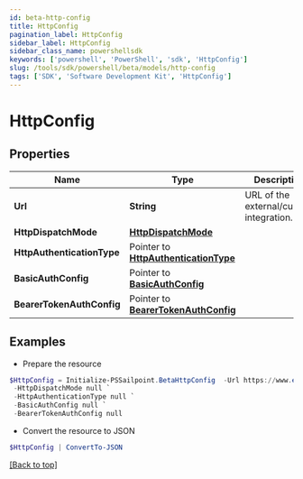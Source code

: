 ```yaml
---
id: beta-http-config
title: HttpConfig
pagination_label: HttpConfig
sidebar_label: HttpConfig
sidebar_class_name: powershellsdk
keywords: ['powershell', 'PowerShell', 'sdk', 'HttpConfig'] 
slug: /tools/sdk/powershell/beta/models/http-config
tags: ['SDK', 'Software Development Kit', 'HttpConfig']
---
```



# HttpConfig

## Properties

Name | Type | Description | Notes
------------ | ------------- | ------------- | -------------
**Url** |  **String** | URL of the external/custom integration. | [required]
**HttpDispatchMode** |  [**HttpDispatchMode**](http-dispatch-mode) |  | [required]
**HttpAuthenticationType** |  Pointer to [**HttpAuthenticationType**](http-authentication-type) |  | [optional] 
**BasicAuthConfig** |  Pointer to [**BasicAuthConfig**](basic-auth-config) |  | [optional] 
**BearerTokenAuthConfig** |  Pointer to [**BearerTokenAuthConfig**](bearer-token-auth-config) |  | [optional] 

## Examples

- Prepare the resource
```powershell
$HttpConfig = Initialize-PSSailpoint.BetaHttpConfig  -Url https://www.example.com `
 -HttpDispatchMode null `
 -HttpAuthenticationType null `
 -BasicAuthConfig null `
 -BearerTokenAuthConfig null
```

- Convert the resource to JSON
```powershell
$HttpConfig | ConvertTo-JSON
```


[[Back to top]](#) 

